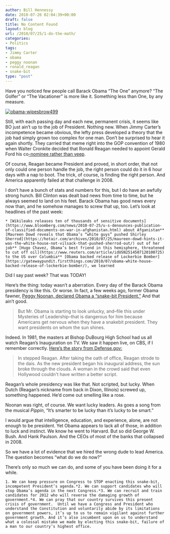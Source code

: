 ```yaml
---
author: Bill Hennessy
date: 2010-07-26 02:04:39+00:00
draft: false
title: No Content Found
layout: blog
url: /2010/07/25/1-do-the-math/
categories:
- Politics
tags:
- Jimmy Carter
- obama
- peggy noonan
- ronald_reagan
- snake-bit
type: "post"
---
```


Have you noticed few people call Barack Obama “The One” anymore? “The Golfer” or “The Vacationer” is more like it. Something less than One, by any measure.

 

[![obama-wipesbrow499](https://hennessysview.com/wp-content/uploads/2010/07/obamawipesbrow499_thumb.jpg)
](https://hennessysview.com/wp-content/uploads/2010/07/obamawipesbrow499.jpg)

 

Still, with each passing day and each new, permanent crisis, it seems like BO just ain’t up to the job of President. Nothing new. When Jimmy Carter’s incompetence became obvious, the lefty press developed a theory that the job had simply grown too complex for one man. Don’t be surprised to hear it again shortly. They carried that meme right into the GOP convention of 1980 when Walter Cronkite decided that Ronald Reagan needed to appoint Gerald Ford his co[-nominee rather than veep](https://www.mentalfloss.com/blogs/archives/59705).

 

Of course, Reagan became President and proved, in short order, that not only could one person handle the job, the right person could do it in 6 hour days with a nap to boot. The trick, of course, is finding the right person. And America apparently failed at that challenge in 2008.

 

I don’t have a bunch of stats and numbers for this, but I do have an awfully strong hunch. Bill Clinton was dealt bad news from time to time, but he always seemed to land on his feet. Barack Obama has good news every now than, and he somehow manages to screw that up, too. Let’s look at headlines of the past week:

 

    * [Wikileaks releases ten of thousands of sensitive documents](https://www.bloomberg.com/news/2010-07-25/u-s-denounces-publication-of-classified-documents-on-war-in-afghanistan.html) about Afganistan** [Maureen Dowd reveals that Obama’s “white guys” pushed Shirley Sherrod](https://hotair.com/archives/2010/07/25/maureen-dowd-hints-it-was-the-white-house-not-vilsack-that-pushed-sherrod-out/) out of her job** [Hugo Chavez, Obama’s best friend in this hemisphere, threatened to cut off oil](https://www.reuters.com/article/idUSN2514507120100725) to the US over Columbia** [Obama backed release of Lockerbie Bomber](https://gatewaypundit.firstthings.com/2010/07/obama-white-house-backed-release-of-lockerbie-bomber/), we learned   

Did I say past week? That was TODAY!

 

Here’s the thing: today wasn’t a aberration. Every day of the Barack Obama presidency is like this. Or worse. In fact, a few weeks ago, former Obama fawner, [Peggy Noonan, declared Obama a “snake-bit President.”](https://online.wsj.com/article/SB10001424052748704289504575313181930072638.html?mod=quicklinks_PeggyNoonan) And that ain’t good. 

 

>   
> 
> But Mr. Obama is starting to look unlucky, and–file this under Mysteries of Leadership–that is dangerous for him because Americans get nervous when they have a snakebit president. They want presidents on whom the sun shines.
> 
> 

 

Indeed. In 1981, the masters at Bishop DuBourg High School had us all watch Reagan’s Inauguration on TV. We saw it happen live, on CBS, if I remember correctly. [Here’s the story from Defense.gov:](https://www.defense.gov/news/newsarticle.aspx?id=26309)

 

>   
> 
> In stepped Reagan. After taking the oath of office, Reagan strode to the dais. As the new president began his inaugural address, the sun broke through the clouds. A woman in the crowd said that even Hollywood couldn't have written a better script.
> 
> 

 

Reagan’s whole presidency was like that. Not scripted, but lucky. When Dutch (Reagan’s nickname from back in Dixon, Illinois) screwed up, something happened. He’d come out smelling like a rose. 

 

Noonan was right, of course. We want lucky leaders. As goes a song from the musical _Pippin_, “It’s smarter to be lucky than it’s lucky to be smart.”

 

I would argue that intelligence, education, and experience, alone, are not enough to be president. Yet Obama appears to lack all of those, in addition to luck and instinct. We know he went to Harvard. But so did George W. Bush. And Hank Paulson. And the CEOs of most of the banks that collapsed in 2008. 

 

So we have a lot of evidence that we hired the wrong dude to lead America. The question becomes “what do we do now?”

 

There’s only so much we can do, and some of you have been doing it for a while.

 

    1. We can keep pressure on Congress to STOP enacting this snake-bit, incompetent President’s agenda.*2. We can support candidates who will stop Obama’s agenda in the next Congress.*3. We can recruit and train candidates for 2012 who will reverse the damaging growth of government.*4. We can pray that our country survives this present crisis of government.  Until we have a Congress and President who understand the Constitution and voluntarily abide by its limitations on government powers, it’s up to us to remain vigilant against further government growth. And it’s also incumbent upon on us to understand what a colossal mistake we made by electing this snake-bit, failure of a man to our country’s highest office.
